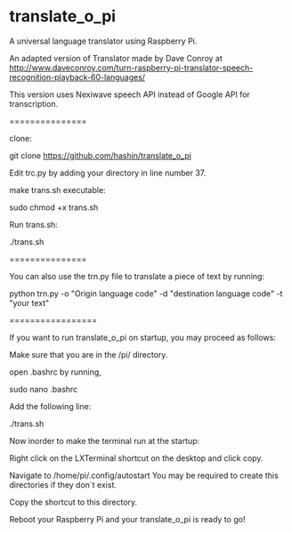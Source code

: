 translate_o_pi
==============

A universal language translator using Raspberry Pi.

An adapted version of Translator made by Dave Conroy at http://www.daveconroy.com/turn-raspberry-pi-translator-speech-recognition-playback-60-languages/

This version uses Nexiwave speech API instead of Google API for transcription. 

===============

clone:

git clone https://github.com/hashin/translate_o_pi

Edit trc.py by adding your directory in line number 37.

make trans.sh executable:

sudo chmod +x trans.sh

Run trans.sh:

./trans.sh

===============

You can also use the trn.py file to translate a piece of text by running:

python trn.py -o "Origin language code" -d "destination language code" -t "your text"


=================

If you want to run translate_o_pi on startup, you may proceed as follows:

Make sure that you are in the /pi/ directory.

open .bashrc by running,

sudo nano .bashrc

Add the following line:

./trans.sh

Now inorder to make the terminal run at the startup:

Right click on the LXTerminal shortcut on the desktop and click copy.

Navigate to /home/pi/.config/autostart  You may be required to create this directories if they don`t exist.

Copy the shortcut to this directory.


Reboot your Raspberry Pi and your translate_o_pi is ready to go!




